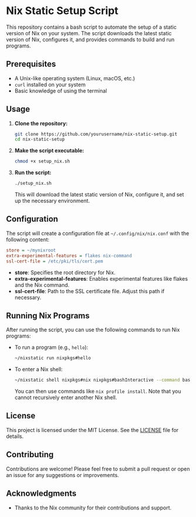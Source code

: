 # Nix Static Setup Script

This repository contains a bash script to automate the setup of a static version of Nix on your system. The script downloads the latest static version of Nix, configures it, and provides commands to build and run programs.

## Prerequisites

- A Unix-like operating system (Linux, macOS, etc.)
- `curl` installed on your system
- Basic knowledge of using the terminal

## Usage

1. **Clone the repository:**

   ```bash
   git clone https://github.com/yourusername/nix-static-setup.git
   cd nix-static-setup
   ```

2. **Make the script executable:**

   ```bash
   chmod +x setup_nix.sh
   ```

3. **Run the script:**

   ```bash
   ./setup_nix.sh
   ```

   This will download the latest static version of Nix, configure it, and set up the necessary environment.

## Configuration

The script will create a configuration file at `~/.config/nix/nix.conf` with the following content:

```ini
store = ~/mynixroot
extra-experimental-features = flakes nix-command
ssl-cert-file = /etc/pki/tls/cert.pem
```

- **store**: Specifies the root directory for Nix.
- **extra-experimental-features**: Enables experimental features like flakes and the Nix command.
- **ssl-cert-file**: Path to the SSL certificate file. Adjust this path if necessary.

## Running Nix Programs

After running the script, you can use the following commands to run Nix programs:

- To run a program (e.g., `hello`):

  ```bash
  ~/nixstatic run nixpkgs#hello
  ```

- To enter a Nix shell:

  ```bash
  ~/nixstatic shell nixpkgs#nix nixpkgs#bashInteractive --command bash
  ```

  You can then use commands like `nix profile install`. Note that you cannot recursively enter another Nix shell.

## License

This project is licensed under the MIT License. See the [LICENSE](LICENSE) file for details.

## Contributing

Contributions are welcome! Please feel free to submit a pull request or open an issue for any suggestions or improvements.

## Acknowledgments

- Thanks to the Nix community for their contributions and support.
